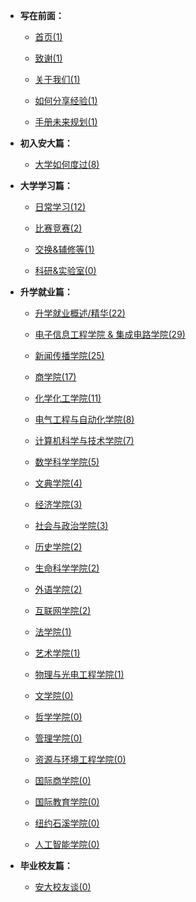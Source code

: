 - **写在前面：**

  - [首页(1)](https://ahuer-leaplap.github.io/Impart-Inherit/)

  - [致谢(1)](Preface/zhixie.md)

  - [关于我们(1)](Preface/about.md)

  - [如何分享经验(1)](Preface/fenxiang.md)

  - [手册未来规划(1)](Preface/future.md)

- **初入安大篇：**

  - [大学如何度过(8)](Golden-years/README.md)

- **大学学习篇：**

  - [日常学习(12)](大学学习/日常学习/README.md)

  - [比赛竞赛(2)](大学学习/比赛/README.md)

  - [交换&辅修等(1)](大学学习/其他/README.md)

  - [科研&实验室(0)](大学学习/科研/README.md)


- **升学就业篇：**

  - [升学就业概述/精华(22)](升学就业/升学就业概述/README.md)

  - [电子信息工程学院 & 集成电路学院(29)](升学就业/电子信息工程学院/README.md)

  - [新闻传播学院(25)](升学就业/新闻传播学院/README.md)

  - [商学院(17)](升学就业/商学院/README.md)

  - [化学化工学院(11)](升学就业/化学化工学院/README.md)

  - [电气工程与自动化学院(8)](升学就业/电气工程与自动化学院/README.md)

  - [计算机科学与技术学院(7)](升学就业/计算机科学与技术学院/README.md)

  - [数学科学学院(5)](升学就业/数学科学学院/README.md)

  - [文典学院(4)](升学就业/文典学院/README.md)

  - [经济学院(3)](升学就业/经济学院/README.md)

  - [社会与政治学院(3)](升学就业/社会与政治学院/README.md)

  - [历史学院(2)](升学就业/历史学院/README.md)

  - [生命科学学院(2)](升学就业/生命科学学院/README.md)

  - [外语学院(2)](升学就业/外语学院/README.md)

  - [互联网学院(2)](升学就业/互联网学院/README.md)

  - [法学院(1)](升学就业/法学院/README.md)

  - [艺术学院(1)](升学就业/艺术学院/README.md)

  - [物理与光电工程学院(1)](升学就业/物理与光电工程学院/README.md)

  - [文学院(0)](升学就业/文学院/README.md)

  - [哲学学院(0)](升学就业/哲学学院/README.md)

  - [管理学院(0)](升学就业/管理学院/README.md)

  - [资源与环境工程学院(0)](升学就业/资源与环境工程学院/README.md)

  - [国际商学院(0)](升学就业/国际商学院/README.md)

  - [国际教育学院(0)](升学就业/国际教育学院/README.md)

  - [纽约石溪学院(0)](升学就业/纽约石溪学院/README.md)

  - [人工智能学院(0)](升学就业/人工智能学院/README.md)

- **毕业校友篇：**

  - [安大校友谈(0)](安大校友谈/README.md)

⠀

⠀

